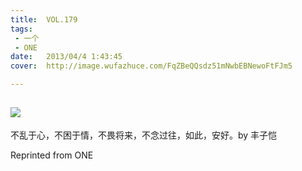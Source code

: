 ```yaml
---
title:	VOL.179
tags:
 - 一个
 - ONE
date:	2013/04/4 1:43:45
cover:	http://image.wufazhuce.com/FqZBeQQsdz51mNwbEBNewoFtFJm5

---
```

![](http://image.wufazhuce.com/FqZBeQQsdz51mNwbEBNewoFtFJm5)
---

不乱于心，不困于情，不畏将来，不念过往，如此，安好。by 丰子恺
 
Reprinted from ONE

